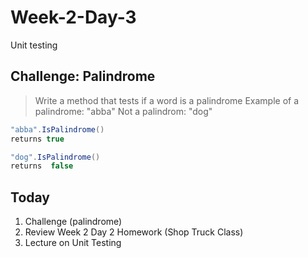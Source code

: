 # Week-2-Day-3
Unit testing

Challenge: Palindrome
-------------------

> Write a method that tests if a word is a palindrome
> Example of a palindrome: "abba"
> Not a palindrom: "dog"

```c#
"abba".IsPalindrome()
returns true

"dog".IsPalindrome()
returns  false
```

## Today

1. Challenge (palindrome)
2. Review Week 2 Day 2 Homework (Shop Truck Class)
3. Lecture on Unit Testing
